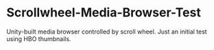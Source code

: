 # Scrollwheel-Media-Browser-Test
Unity-built media browser controlled by scroll wheel. Just an initial test using HBO thumbnails.
